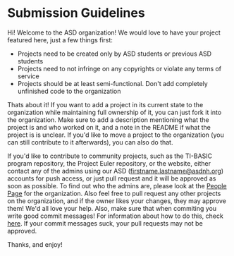 # Submission Guidelines

Hi! Welcome to the ASD organization! We would love to have your project featured here, just a few things first:

- Projects need to be created only by ASD students or previous ASD students
- Projects need to not infringe on any copyrights or violate any terms of service
- Projects should be at least semi-functional. Don't add completely unfinished code to the organization

Thats about it! If you want to add a project in its current state to the organization while maintaining full ownership of it, you can just fork it into the organization. Make sure to add a description mentioning what the project is and who worked on it, and a note in the README if what the project is is unclear. If you'd like to move a project to the organization (you can still contribute to it afterwards), you can also do that.

If you'd like to contribute to community projects, such as the TI-BASIC program repository, the Project Euler repository, or the website, either contact any of the admins using our ASD (firstname.lastname@asdnh.org) accounts for push access, or just pull request and it will be approved as soon as possible. To find out who the admins are, please look at the [People Page](https://github.com/orgs/ASD-NH/people) for the organization. Also feel free to pull request any other projects on the organization, and if the owner likes your changes, they may approve them!  We'd all love your help. Also, make sure that when commiting you write good commit messages! For information about how to do this, check [here](http://chris.beams.io/posts/git-commit/). If your commit messages suck, your pull requests may not be approved.

Thanks, and enjoy!
